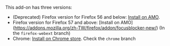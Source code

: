 This add-on has three versions:

* (Deprecated) Firefox version for Firefox 56 and below: [Install on AMO](https://addons.mozilla.org/zh-tw/firefox/addon/focusblocker/).
* Firefox version for Firefox 57 and above: [Install on AMO] (https://addons.mozilla.org/zh-TW/firefox/addon/focusblocker-new/) (In the `firefox-webext` branch)
* Chrome: [Install on Chrome store](https://chrome.google.com/webstore/detail/focusblocker/bejdhniafighghjelnmhhcgongokdhbi?hl=zh-TW). Check the `chrome` branch
